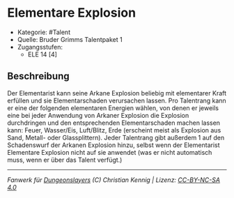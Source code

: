 <!---
Dies ist ein Fanwerk für DUNGEONSLAYERS (C) von Christian Kennig

Quellen:      [Bruder Grimms Talentpaket 1](https://www.f-space.de/ds4/downloads.html)
              [Talentbeschreibungen](https://www.f-space.de/ds4/tools-talentcards.html)
License:      [CC-BY-NC-SA 4.0](https://creativecommons.org/licenses/by-nc-sa/4.0/deed.de)
Richtlinien:  [Fanwerkrichtlinien](https://www.dungeonslayers.net/fanwerk-richtlinien/)
Autor:        Zauberlehrling
-->

  
# Elementare Explosion  
- Kategorie: #Talent  
- Quelle: Bruder Grimms Talentpaket 1  
- Zugangsstufen:  
  - ELE 14 [4]  

## Beschreibung  
Der Elementarist kann seine Arkane Explosion beliebig mit elementarer Kraft erfüllen und sie Elementarschaden verursachen lassen. Pro Talentrang kann er eine der folgenden elementaren Energien wählen, von denen er jeweils eine bei jeder Anwendung von Arkaner Explosion die Explosion durchdringen und den entsprechenden Elementarschaden machen lassen kann: Feuer, Wasser/Eis, Luft/Blitz, Erde (erscheint meist als Explosion aus Sand, Metall- oder Glassplittern). Jeder Talentrang gibt außerdem 1 auf den Schadenswurf der Arkanen Explosion hinzu, selbst wenn der Elementarist Elementare Explosion nicht auf sie anwendet (was er nicht automatisch muss, wenn er über das Talent verfügt.)


___  
*Fanwerk für [Dungeonslayers](https://www.dungeonslayers.net/) (C) Christian Kennig | Lizenz: [CC-BY-NC-SA 4.0](https://creativecommons.org/licenses/by-nc-sa/4.0/deed.de)*  